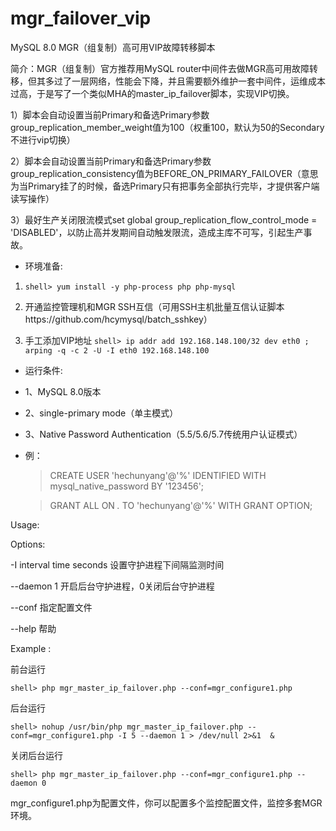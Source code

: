# mgr_failover_vip
MySQL 8.0 MGR（组复制）高可用VIP故障转移脚本

简介：MGR（组复制）官方推荐用MySQL router中间件去做MGR高可用故障转移，但其多过了一层网络，性能会下降，并且需要额外维护一套中间件，运维成本过高，于是写了一个类似MHA的master_ip_failover脚本，实现VIP切换。

1）脚本会自动设置当前Primary和备选Primary参数group_replication_member_weight值为100（权重100，默认为50的Secondary不进行vip切换）

2）脚本会自动设置当前Primary和备选Primary参数group_replication_consistency值为BEFORE_ON_PRIMARY_FAILOVER（意思为当Primary挂了的时候，备选Primary只有把事务全部执行完毕，才提供客户端读写操作）

3）最好生产关闭限流模式set global group_replication_flow_control_mode = 'DISABLED'，以防止高并发期间自动触发限流，造成主库不可写，引起生产事故。


 * 环境准备:
 
 1) ```shell> yum install -y php-process php php-mysql```
 2) 开通监控管理机和MGR SSH互信（可用SSH主机批量互信认证脚本https://github.com/hcymysql/batch_sshkey）

 3) 手工添加VIP地址
```shell> ip addr add 192.168.148.100/32 dev eth0 ; arping -q -c 2 -U -I eth0 192.168.148.100```
 
 * 运行条件:
 * 1、MySQL 8.0版本
 * 2、single-primary mode（单主模式）
 * 3、Native Password Authentication（5.5/5.6/5.7传统用户认证模式）
 * 例：
      > CREATE USER 'hechunyang'@'%' IDENTIFIED WITH mysql_native_password BY '123456';
      
      > GRANT ALL ON *.* TO 'hechunyang'@'%' WITH GRANT OPTION;

Usage:

  Options:
  
  -I  interval time seconds	设置守护进程下间隔监测时间
  
  --daemon 1	开启后台守护进程，0关闭后台守护进程
  
  --conf	指定配置文件
  
  --help	帮助

Example :

   前台运行
   
   ```shell> php mgr_master_ip_failover.php --conf=mgr_configure1.php```

   后台运行
   
   ```shell> nohup /usr/bin/php mgr_master_ip_failover.php --conf=mgr_configure1.php -I 5 --daemon 1 > /dev/null 2>&1  &```
   	   
   关闭后台运行
   
   ```shell> php mgr_master_ip_failover.php --conf=mgr_configure1.php --daemon 0```
   
   
mgr_configure1.php为配置文件，你可以配置多个监控配置文件，监控多套MGR环境。


